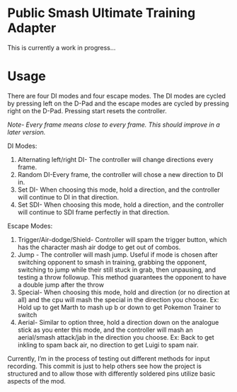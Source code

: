 # Public Smash Ultimate Training Adapter

This is currently a work in progress… 

# Usage
There are four DI modes and four escape modes. The DI modes are cycled by pressing left on the D-Pad and the escape modes are cycled by pressing right on the D-Pad. Pressing start resets the controller.

*Note- Every frame means close to every frame. This should improve in a later version.*

DI Modes:
1.  Alternating left/right DI- The controller will change directions every frame.
2.  Random DI-Every frame, the controller will chose a new direction to DI in.
3.  Set DI- When choosing this mode, hold a direction, and the controller will continue to DI in that direction.
4. Set SDI- When choosing this mode, hold a direction, and the controller will continue to SDI frame perfectly in that direction.

Escape Modes: 
1. Trigger/Air-dodge/Shield- Controller will spam the trigger button, which has the character mash air dodge to get out of combos.
2. Jump - The controller will mash jump. Useful if mode is chosen after switching opponent to smash in training, grabbing the opponent, switching to jump while their still stuck in grab, then unpausing, and testing a throw followup. This method guarantees the opponent to have a double jump after the throw
3. Special- When choosing this mode, hold and direction (or no direction at all) and the cpu will mash the special in the direction you choose. Ex: Hold up to get Marth to mash up b or down to get Pokemon Trainer to switch
4. Aerial- Similar to option three, hold a direction down on the analogue stick as you enter this mode, and the controller will mash an aerial/smash attack/jab in the direction you choose. Ex: Back to get inkling to spam back air, no direction to get Luigi to spam nair.


Currently, I’m in the process of testing out different methods for input recording. This commit is just to help others see how the project is structured and to allow those with differently soldered pins utilize basic aspects of the mod.